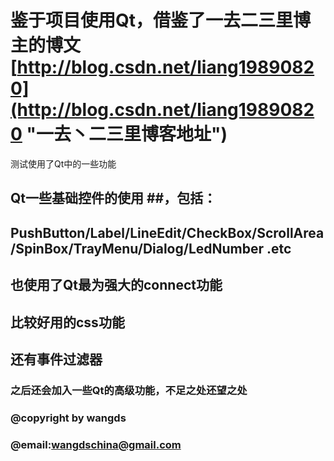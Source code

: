 # 鉴于项目使用Qt，借鉴了一去二三里博主的博文[http://blog.csdn.net/liang19890820](http://blog.csdn.net/liang19890820 "一去丶二三里博客地址") #

测试使用了Qt中的一些功能

## Qt一些基础控件的使用 ##，包括：
## PushButton/Label/LineEdit/CheckBox/ScrollArea/SpinBox/TrayMenu/Dialog/LedNumber .etc

## 也使用了Qt最为强大的connect功能 ##

## 比较好用的css功能 ##

## 还有事件过滤器 ##

### 之后还会加入一些Qt的高级功能，不足之处还望之处


### @copyright by wangds

### @email:wangdschina@gmail.com
